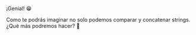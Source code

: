 ¡Genial! :grin:

Como te podrás imaginar no solo podemos comparar y concatenar strings. ¿Qué más podremos hacer? :thinking:
